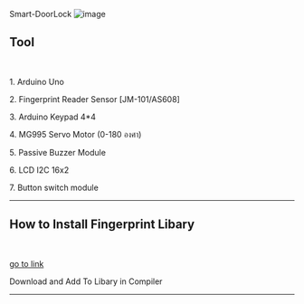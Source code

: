 Smart-DoorLock
![image](https://github.com/pondminarak/Smart-DoorLock/assets/125027100/3987c50b-1bf3-4ad4-8d3f-f9fcc37439e2)
<h2>Tool</h2> <br>
<p>1. Arduino Uno</p>
<p>2. Fingerprint Reader Sensor [JM-101/AS608]</p>
<p>3. Arduino Keypad 4*4</p>
<p>4. MG995 Servo Motor (0-180 องศา)</p>
<p>5. Passive Buzzer Module</p>
<p>6. LCD I2C 16x2</p>
<p>7. Button switch module</p>
<hr>
<h2>How to Install Fingerprint Libary</h2><br>
<p><a href = "https://github.com/adafruit/Adafruit-Fingerprint-Sensor-Library">go to link </a></p>
<p> Download and Add To Libary in Compiler </p> 
<hr>
